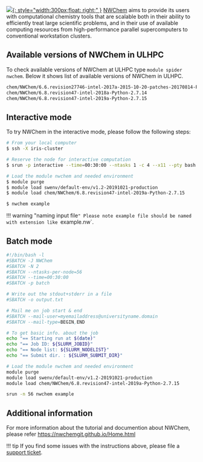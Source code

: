 [![](https://upload.wikimedia.org/wikipedia/en/a/a2/MS3_NWChem.logo3.png){: style="width:300px;float: right;" }](url)
[NWChem](https://nwchemgit.github.io/) aims to provide its users with computational chemistry tools that
are scalable both in their ability to efficiently treat large scientific
problems, and in their use of available computing resources from
high-performance parallel supercomputers to conventional workstation clusters.

## Available versions of NWChem in ULHPC
To check available versions of NWChem at ULHPC type `module spider nwchem`.
Below it shows list of available versions of NWChem in ULHPC.

```bash
chem/NWChem/6.6.revision27746-intel-2017a-2015-10-20-patches-20170814-Python-2.7.13
chem/NWChem/6.8.revision47-intel-2018a-Python-2.7.14
chem/NWChem/6.8.revision47-intel-2019a-Python-2.7.15
```

## Interactive mode
To try NWChem in the interactive mode, please follow the following steps:

```bash
# From your local computer
$ ssh -X iris-cluster

# Reserve the node for interactive computation
$ srun -p interactive --time=00:30:00 --ntasks 1 -c 4 --x11 --pty bash -i

# Load the module nwchem and needed environment 
$ module purge
$ module load swenv/default-env/v1.2-20191021-production
$ module load chem/NWChem/6.8.revision47-intel-2019a-Python-2.7.15

$ nwchem example
```

!!! warning "naming input file`"
    Please note example file should be named with extension like `example.nw`.
    

## Batch mode
```bash
#!/bin/bash -l
#SBATCH -J NWChem
#SBATCH -N 2
#SBATCH --ntasks-per-node=56
#SBATCH --time=00:30:00
#SBATCH -p batch

# Write out the stdout+stderr in a file
#SBATCH -o output.txt

# Mail me on job start & end
#SBATCH --mail-user=myemailaddress@universityname.domain
#SBATCH --mail-type=BEGIN,END

# To get basic info. about the job
echo "== Starting run at $(date)"
echo "== Job ID: ${SLURM_JOBID}"
echo "== Node list: ${SLURM_NODELIST}"
echo "== Submit dir. : ${SLURM_SUBMIT_DIR}"

# Load the module nwchem and needed environment 
module purge 
module load swenv/default-env/v1.2-20191021-production
module load chem/NWChem/6.8.revision47-intel-2019a-Python-2.7.15

srun -n 56 nwchem example 
```
## Additional information
For more information about the tutorial and documention about NWChem,
please refer https://nwchemgit.github.io/Home.html

!!! tip
    If you find some issues with the instructions above,
    please file a [support ticket](https://hpc.uni.lu/support).  